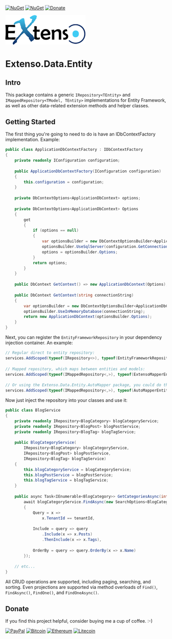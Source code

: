 [![NuGet](https://img.shields.io/nuget/v/Extenso.Data.Entity?style=flat-square&logo=nuget&label=Version)](https://www.nuget.org/packages/Extenso.Data.Entity)
[![NuGet](https://img.shields.io/nuget/dt/Extenso.Data.Entity?style=flat-square&logo=nuget&label=Downloads)](https://www.nuget.org/packages/Extenso.Data.Entity)
[![Donate](https://img.shields.io/badge/Donate-PayPal-green.svg)](https://www.paypal.com/cgi-bin/webscr?cmd=_donations&business=gordon_matt%40live%2ecom&lc=AU&currency_code=AUD&bn=PP%2dDonationsBF%3abtn_donateCC_LG%2egif%3aNonHosted)

<img src="https://github.com/gordon-matt/Extenso/blob/master/_Misc/ExtensoLogo.png" alt="Logo" width="250" />

# Extenso.Data.Entity

## Intro
This package contains a generic `IRepository<TEntity>` and `IMappedRepository<TModel, TEntity>` implementations for Entity Framework,
as well as other data-related extension methods and helper classes.

## Getting Started

The first thing you're going to need to do is have an IDbContextFactory implementation. Example:

```csharp
public class ApplicationDbContextFactory : IDbContextFactory
{
    private readonly IConfiguration configuration;

    public ApplicationDbContextFactory(IConfiguration configuration)
    {
        this.configuration = configuration;
    }

    private DbContextOptions<ApplicationDbContext> options;

    private DbContextOptions<ApplicationDbContext> Options
    {
        get
        {
            if (options == null)
            {
                var optionsBuilder = new DbContextOptionsBuilder<ApplicationDbContext>();
                optionsBuilder.UseSqlServer(configuration.GetConnectionString("DefaultConnection"));
                options = optionsBuilder.Options;
            }
            return options;
        }
    }

    public DbContext GetContext() => new ApplicationDbContext(Options);

    public DbContext GetContext(string connectionString)
    {
        var optionsBuilder = new DbContextOptionsBuilder<ApplicationDbContext>();
        optionsBuilder.UseInMemoryDatabase(connectionString);
        return new ApplicationDbContext(optionsBuilder.Options);
    }
}
```

Next, you can register the `EntityFrameworkRepository` in your dependency injection container. An example:

```csharp
// Regular direct to entity repository:
services.AddScoped(typeof(IRepository<>), typeof(EntityFrameworkRepository<>));

// Mapped repository, which maps between entities and models:
services.AddScoped(typeof(IMappedRepository<,>), typeof(ExtensoMapperEntityFrameworkRepository<,>));

// Or using the Extenso.Data.Entity.AutoMapper package, you could do this:
services.AddScoped(typeof(IMappedRepository<,>), typeof(AutoMapperEntityFrameworkRepository<,>));
```

Now just inject the repository into your classes and use it:

```csharp
public class BlogService
{
    private readonly IRepository<BlogCategory> blogCategoryService;
    private readonly IRepository<BlogPost> blogPostService;
    private readonly IRepository<BlogTag> blogTagService;
    
    public BlogCategoryService(
        IRepository<BlogCategory> blogCategoryService,
        IRepository<BlogPost> blogPostService,
        IRepository<BlogTag> blogTagService)
    {
        this.blogCategoryService = blogCategoryService;
        this.blogPostService = blogPostService;
        this.blogTagService = blogTagService;
    }

    public async Task<IEnumerable<BlogCategory>> GetCategoriesAsync(int tenantId) =>
        await blogCategoryService.FindAsync(new SearchOptions<BlogCategory>
        {
            Query = x =>
                x.TenantId == tenantId,

            Include = query => query
                .Include(x => x.Posts)
                .ThenInclude(x => x.Tags),

            OrderBy = query => query.OrderBy(x => x.Name)
        });

    // etc...
}
```

All CRUD operations are supported, including paging, searching, and sorting.
Even projections are supported via method overloads of `Find()`, `FindAsync()`, `FindOne()`, and `FindOneAsync()`.

## Donate
If you find this project helpful, consider buying me a cup of coffee.  :-)

[![PayPal](https://img.shields.io/badge/PayPal-003087?logo=paypal&logoColor=fff)](https://www.paypal.com/cgi-bin/webscr?cmd=_donations&business=gordon_matt%40live%2ecom&lc=AU&currency_code=AUD&bn=PP%2dDonationsBF%3abtn_donateCC_LG%2egif%3aNonHosted)
[![Bitcoin](https://img.shields.io/badge/Bitcoin-FF9900?logo=bitcoin&logoColor=white)](bitcoin:1EeDfbcqoEaz6bbcWsymwPbYv4uyEaZ3Lp)
[![Ethereum](https://img.shields.io/badge/Ethereum-3C3C3D?logo=ethereum&logoColor=white)](ethereum:0x277552efd6ea9ca9052a249e781abf1719ea9414)
[![Litecoin](https://img.shields.io/badge/Litecoin-A6A9AA?logo=litecoin&logoColor=white)](litecoin:LRUP8hukWGXRrcPK6Tm7iUp9vPvnNNt3uz)
